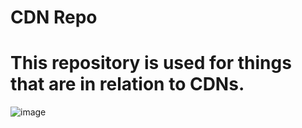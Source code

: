 **CDN Repo**
============
This repository is used for things that are in relation to CDNs. 
============

![image](https://github.com/user-attachments/assets/8b2a02dc-6457-4358-a37f-12137e035c1d)
